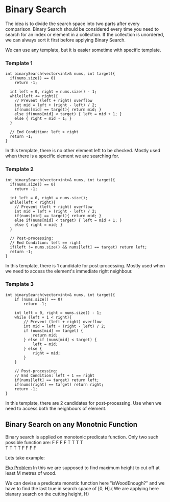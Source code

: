 # Binary Search 

The idea is to divide the search space into two parts after every comparison. Binary Search should be considered every time you need to search for an index or element in a collection. If the collection is unordered, we can always sort it first before applying Binary Search.

We can use any template, but it is easier sometime with specific template.<br />

###  Template 1

```
int binarySearch(vector<int>& nums, int target){
  if(nums.size() == 0)
    return -1;

  int left = 0, right = nums.size() - 1;
  while(left <= right){
    // Prevent (left + right) overflow
    int mid = left + (right - left) / 2;
    if(nums[mid] == target){ return mid; }
    else if(nums[mid] < target) { left = mid + 1; }
    else { right = mid - 1; }
  }

  // End Condition: left > right
  return -1;
}
```
In this template, there is no other element left to be checked. Mostly used when there is a specific element we are searching for.

### Template 2

```
int binarySearch(vector<int>& nums, int target){
  if(nums.size() == 0)
    return -1;

  int left = 0, right = nums.size();
  while(left < right){
    // Prevent (left + right) overflow
    int mid = left + (right - left) / 2;
    if(nums[mid] == target){ return mid; }
    else if(nums[mid] < target) { left = mid + 1; }
    else { right = mid; }
  }

  // Post-processing:
  // End Condition: left == right
  if(left != nums.size() && nums[left] == target) return left;
  return -1;
}
```
In this template, there is 1 candidate for post-processing. Mostly used when we need to access the element's immediate right neighbour.


### Template 3

```
int binarySearch(vector<int>& nums, int target){
    if (nums.size() == 0)
        return -1;

    int left = 0, right = nums.size() - 1;
    while (left + 1 < right){
        // Prevent (left + right) overflow
        int mid = left + (right - left) / 2;
        if (nums[mid] == target) {
            return mid;
        } else if (nums[mid] < target) {
            left = mid;
        } else {
            right = mid;
        }
    }

    // Post-processing:
    // End Condition: left + 1 == right
    if(nums[left] == target) return left;
    if(nums[right] == target) return right;
    return -1;
}
```
In this template, there are 2 candidates for post-processing. Use when we need to access both the neighbours of element.

## Binary Search on any Monotnic Function

Binary search is applied on monotonic predicate function.
Only two such possible function are:
F F F F T T T T<br />
T T T T F F F F

Lets take example: <br />

[Eko Problem](https://www.spoj.com/problems/EKO/)
In this we are supposed to find maximum height to cut off at least M metres of wood.<br />

We can devise a predicate monotic function here "isWoodEnough?" and we have to find the last true in search space of [0, H].( We are applying here bianary search on the cutting height, H)



